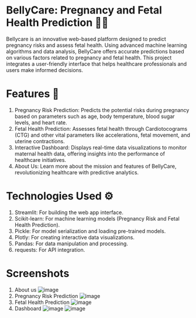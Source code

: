 # BellyCare: Pregnancy and Fetal Health Prediction 🤰🏻
Bellycare is an innovative web-based platform designed to predict pregnancy risks and assess fetal health. Using advanced machine learning algorithms and data analysis, BellyCare offers accurate predictions based on various factors related to pregnancy and fetal health. This project integrates a user-friendly interface that helps healthcare professionals and users make informed decisions.

# Features 🚀
1. Pregnancy Risk Prediction: Predicts the potential risks during pregnancy based on parameters such as age, body temperature, blood sugar levels, and heart rate.
2. Fetal Health Prediction: Assesses fetal health through Cardiotocograms (CTG) and other vital parameters like accelerations, fetal movement, and uterine contractions.
3. Interactive Dashboard: Displays real-time data visualizations to monitor maternal health data, offering insights into the performance of healthcare initiatives.
4. About Us: Learn more about the mission and features of BellyCare, revolutionizing healthcare with predictive analytics.

# Technologies Used ⚙️
1. Streamlit: For building the web app interface.
2. Scikit-learn: For machine learning models (Pregnancy Risk and Fetal Health Prediction).
3. Pickle: For model serialization and loading pre-trained models.
4. Plotly: For creating interactive data visualizations.
5. Pandas: For data manipulation and processing.
6. requests: For API integration.

# Screenshots
1. About us
   ![image](https://github.com/user-attachments/assets/68e25a0a-8b64-4a57-9767-440a9793aee7)
2. Pregnancy Risk Prediction
   ![image](https://github.com/user-attachments/assets/4c34f4bc-25fb-4e76-9173-62079294ff0f)
3. Fetal Health Prediction
   ![image](https://github.com/user-attachments/assets/8bbefc3f-b646-467b-a12e-a833bdc120d5)
4. Dashboard
   ![image](https://github.com/user-attachments/assets/a125ddff-2c52-4838-831a-cfb943a3084d)
   ![image](https://github.com/user-attachments/assets/0f723541-c9e2-4e42-8cdf-0aaac1311269)

